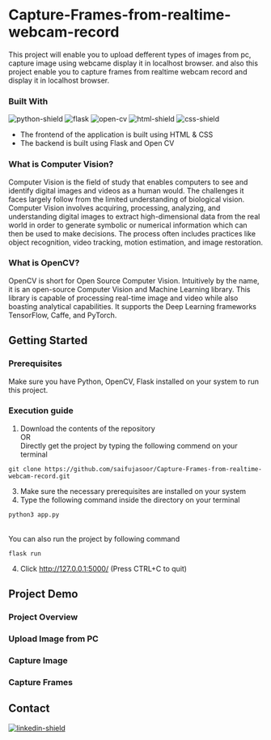 # Capture-Frames-from-realtime-webcam-record
This project will enable you to  upload defferent types of images from pc, capture image using webcame display it in localhost browser. and also this project enable you to capture frames from realtime webcam record and display it in localhost browser.

### Built With
![python-shield] ![flask] ![open-cv] ![html-shield] ![css-shield] 

* The frontend of the application is built using HTML & CSS
* The backend is built using Flask and Open CV


### What is Computer Vision?
Computer Vision is the field of study that enables computers to see and identify digital images and videos as a human would. The challenges it faces largely follow from the limited understanding of biological vision. Computer Vision involves acquiring, processing, analyzing, and understanding digital images to extract high-dimensional data from the real world in order to generate symbolic or numerical information which can then be used to make decisions. The process often includes practices like object recognition, video tracking, motion estimation, and image restoration.

### What is OpenCV?
OpenCV is short for Open Source Computer Vision. Intuitively by the name, it is an open-source Computer Vision and Machine Learning library. This library is capable of processing real-time image and video while also boasting analytical capabilities. It supports the Deep Learning frameworks TensorFlow, Caffe, and PyTorch.



## Getting Started

### Prerequisites
Make sure you have Python, OpenCV, Flask  installed on your system to run this project.

### Execution guide
1. Download the contents of the repository <br>
OR <br> Directly get the project by typing the following commend on your terminal
``` 
git clone https://github.com/saifujasoor/Capture-Frames-from-realtime-webcam-record.git
```
3. Make sure the necessary prerequisites are installed on your system
4. Type the following command inside the directory on your terminal
  ```sh
  python3 app.py
  ```
  <br>
  You can also run the project by following command 
  <br> 
  
  ```
  flask run
  ```
  
4. Click http://127.0.0.1:5000/ (Press CTRL+C to quit)

## Project Demo
### Project Overview



### Upload Image from PC



### Capture Image


### Capture Frames




## Contact
[![linkedin-shield]][linkedin]


<!-- Links -->

[python-shield]: https://img.shields.io/badge/-Python-blue?logo=python&logoColor=white&style=for-the-badge
[open-cv]: https://img.shields.io/badge/-OpenCV-red?logo=opencv&logoColor=white&style=for-the-badge
[flask]: https://img.shields.io/badge/-Flask-black?logo=flask&logoColor=white&style=for-the-badge
[html-shield]: https://img.shields.io/badge/-HTML-orange?logo=html5&logoColor=white&style=for-the-badge
[css-shield]: https://img.shields.io/badge/-CSS-2862E9?logo=css3&logoColor=white&style=for-the-badge
[linkedin-shield]: https://img.shields.io/badge/-linkedin-0078B6?logo=linkedin&logoColor=white&style=for-the-badge
[linkedin]:https://www.linkedin.com/in/saifullahrahimi/

